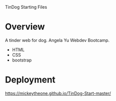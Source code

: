TinDog Starting Files

# Overview

A tinder web for dog.
Angela Yu Webdev Bootcamp.

- HTML
- CSS
- bootstrap


# Deployment

https://mickeytheone.github.io/TinDog-Start-master/
